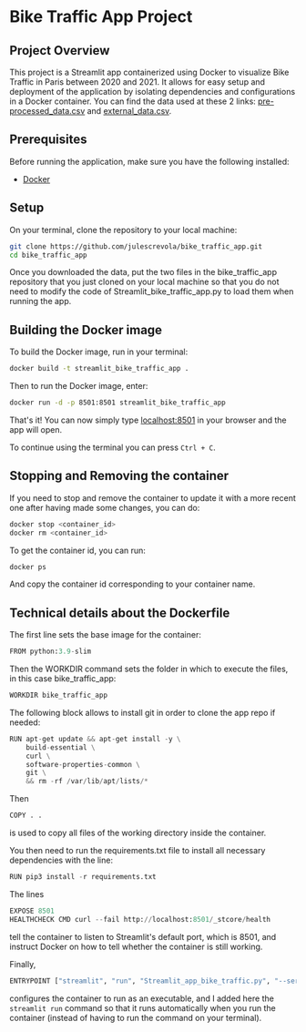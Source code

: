 # Bike Traffic App Project

## Project Overview

This project is a Streamlit app containerized using Docker to visualize Bike Traffic in Paris between 2020 and 2021. It allows for easy setup and deployment of the application by isolating dependencies and configurations in a Docker container.
You can find the data used at these 2 links: [pre-processed_data.csv](https://hecparis-my.sharepoint.com/:x:/g/personal/jules_crevola_hec_edu/EU7xJlbi8H5LiVzRzW7K1j0Bb8JrdJnYgz5puyZUpstq8A?e=hzyirD) and [external_data.csv](https://hecparis-my.sharepoint.com/:x:/g/personal/jules_crevola_hec_edu/Ee0oCWNGBs5KtyyTgcpc-pgBmhS4lq732ZRQeyj0jbnNQg?e=fRajCf).

## Prerequisites

Before running the application, make sure you have the following installed:

- [Docker](https://www.docker.com/get-started)

## Setup

On your terminal, clone the repository to your local machine:

```bash
git clone https://github.com/julescrevola/bike_traffic_app.git
cd bike_traffic_app
```
Once you downloaded the data, put the two files in the bike_traffic_app repository that you just cloned on your local machine so that you do not need to modify the code of Streamlit_bike_traffic_app.py to load them when running the app.

## Building the Docker image

To build the Docker image, run in your terminal:

```bash
docker build -t streamlit_bike_traffic_app .
```

Then to run the Docker image, enter:

```bash
docker run -d -p 8501:8501 streamlit_bike_traffic_app
```
That's it! You can now simply type [localhost:8501](http://localhost:8501/) in your browser and the app will open.

To continue using the terminal you can press ```Ctrl + C```.

## Stopping and Removing the container

If you need to stop and remove the container to update it with a more recent one after having made some changes, you can do:

```bash
docker stop <container_id>
docker rm <container_id>
```

To get the container id, you can run:

```bash
docker ps
```



And copy the container id corresponding to your container name.


## Technical details about the Dockerfile

The first line sets the base image for the container:

```python
FROM python:3.9-slim
```

Then the WORKDIR command sets the folder in which to execute the files, in this case bike_traffic_app:

```python
WORKDIR bike_traffic_app
```

The following block allows to install git in order to clone the app repo if needed:

```python
RUN apt-get update && apt-get install -y \
    build-essential \
    curl \
    software-properties-common \
    git \
    && rm -rf /var/lib/apt/lists/*
```

Then 
```python
COPY . .
```
is used to copy all files of the working directory inside the container.

You then need to run the requirements.txt file to install all necessary dependencies with the line:
```python
RUN pip3 install -r requirements.txt
```

The lines
```python
EXPOSE 8501
HEALTHCHECK CMD curl --fail http://localhost:8501/_stcore/health
```
tell the container to listen to Streamlit's default port, which is 8501, and instruct Docker on how to tell whether the container is still working.

Finally,
```python
ENTRYPOINT ["streamlit", "run", "Streamlit_app_bike_traffic.py", "--server.port=8501", "--server.address=0.0.0.0"]
```
configures the container to run as an executable, and I added here the ```streamlit run``` command so that it runs automatically when you run the container (instead of having to run the command on your terminal).
